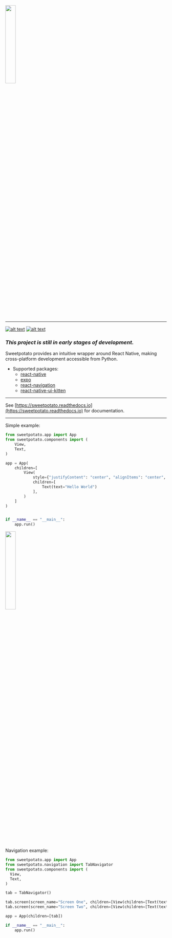 <img src="https://raw.githubusercontent.com/greysonlalonde/sweetpotato/main/media/sweetpotato_github_banner.png" height=25% alt="">

-----
[![alt text](https://img.shields.io/badge/pypi-0.1.a0-blue)](https://pypi.org/project/sweetpotato) [![alt text](https://img.shields.io/badge/license-MIT-green)](https://github.com/greysonlalonde/sweetpotato/blob/main/LICENSE)

### *This project is still in early stages of development.*

Sweetpotato provides an intuitive wrapper around React Native, making cross-platform development accessible from Python.
- Supported packages:
  - [react-native](https://reactnative.dev)
  - [expo](https://expo.dev)
  - [react-navigation](https://reactnavigation.org)
  - [react-native-ui-kitten](https://akveo.github.io/react-native-ui-kitten/)
------

See [https://sweetpotato.readthedocs.io](https://sweetpotato.readthedocs.io) for documentation.

-----
Simple example:

```python
from sweetpotato.app import App
from sweetpotato.components import (
    View, 
    Text,
)

app = App(
    children=[
        View(
            style={"justifyContent": "center", "alignItems": "center", "height": "100%"},
            children=[
                Text(text="Hello World")
            ],
        )
    ]
)


if __name__ == "__main__":
    app.run()                
```
<img src="https://raw.githubusercontent.com/greysonlalonde/sweetpotato/main/media/readme_example.png?token=GHSAT0AAAAAABRVMLYCCZOSMGMRDYIRP4QCYSYUQRA" width=25% height=25% alt="">

Navigation example:
```python
from sweetpotato.app import App
from sweetpotato.navigation import TabNavigator
from sweetpotato.components import (
  View, 
  Text,
)

tab = TabNavigator()

tab.screen(screen_name="Screen One", children=[View(children=[Text(text="Hello")])])
tab.screen(screen_name="Screen Two", children=[View(children=[Text(text="World")])])

app = App(children=[tab])

if __name__ == "__main__":
    app.run()
```


